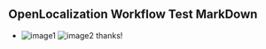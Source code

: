 ## OpenLocalization Workflow Test MarkDown
* ![image1](.\fd39baa6-ebdc-4e2f-8517-319c440f395b.PNG)   ![image2](.\38227b2e-3f45-4396-8ad1-570965c0803a.png) 
thanks!